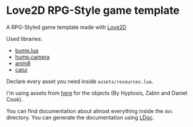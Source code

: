 # Love2D RPG-Style game template
A RPG-Styled game template made with [Love2D](https://love2d.org/)

Used libraries:
* [bump.lua](https://github.com/kikito/bump.lua)
* [hump.camera](https://hump.readthedocs.io/en/latest/camera.html)
* [anim8](https://github.com/kikito/anim8)
* [catui](https://github.com/wilhantian/catui)

Declare every asset you need inside `assets/resources.lua`.

I'm using assets from [here](https://opengameart.org/content/castle-tiles-for-rpgs) for the objects (By Hyptosis, Zabin and Daniel Cook).

You can find documentation about almost everything inside the `doc` directory.
You can generate the documentation using [LDoc](https://github.com/lunarmodules/LDoc).
